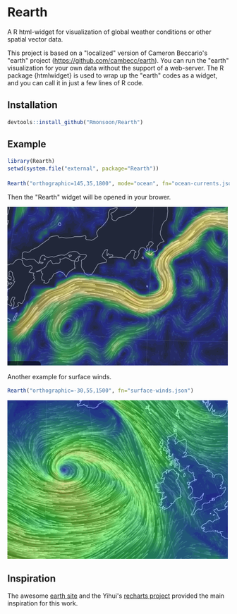 # Rearth
A R html-widget for visualization of global weather conditions or other spatial vector data. 

This project is based on a "localized" version of Cameron Beccario's "earth" project (https://github.com/cambecc/earth). You can run the "earth" visualization for your own data without the support of a web-server. The R package {htmlwidget} is used to wrap up the "earth" codes as a widget, and you can call it in just a few lines of R code. 

Installation
------------

``` r
devtools::install_github("Rmonsoon/Rearth")

```

Example
------------

``` r
library(Rearth)
setwd(system.file("external", package="Rearth"))

Rearth("orthographic=145,35,1800", mode="ocean", fn="ocean-currents.json")
```

Then the "Rearth" widget will be opened in your brower.

![Ocean Currents](vignettes/ocean-currents_05.gif)


Another example for surface winds.

``` r
Rearth("orthographic=-30,55,1500", fn="surface-winds.json")
```

![Surface Winds](vignettes/surface-winds_02.gif)


Inspiration
------------

The awesome [earth site](https://earth.nullschool.net/) and the Yihui's [recharts project](https://github.com/yihui/recharts) provided the main inspiration for this work.
